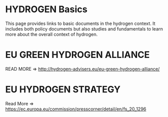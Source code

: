 # HYDROGEN Basics

This page provides links to basic documents in the hydrogen context. It includes both policy documents but also studies and fundamentals to learn more about the overall context of hydrogen.

# EU GREEN HYDROGEN ALLIANCE
READ MORE => http://hydrogen-advisers.eu/eu-green-hydrogen-alliance/


# EU HYDROGEN STRATEGY
Read More => https://ec.europa.eu/commission/presscorner/detail/en/fs_20_1296

